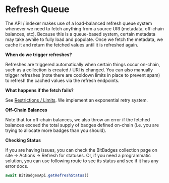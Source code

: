 # Refresh Queue

The API / indexer makes use of a load-balanced refresh queue system whenever we need to fetch anything from a source URI (metadata, off-chain balances, etc). Because this is a queue-based system, certain metadata may take awhile to fully load and populate. Once we fetch the metadata, we cache it and return the fetched values until it is refreshed again.

**When do we trigger refreshes?**

Refreshes are triggered automatically when certain things occur on-chain, such as a collection is created / URI is changed. You can also manually trigger refreshes (note there are cooldown limits in place to prevent spam) to refresh the cached values via the refresh endpoints.

**What happens if the fetch fails?**

See [Restrictions / Limits](../limits-restrictions.md). We implement an exponential retry system.

**Off-Chain Balances**

Note that for off-chain balances, we also throw an error if the fetched balances exceed the total supply of badges defined on-chain (i.e. you are trying to allocate more badges than you should).

**Checking Status**

If you are having issues, you can check the BitBadges collection page on site -> Actions -> Refresh for statuses. Or, if you need a programmatic solution, you can use following route to see its status and see if it has any error docs.

```typescript
await BitBadgesApi.getRefreshStatus()
```

